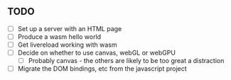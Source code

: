 ## TODO

- [ ] Set up a server with an HTML page
- [ ] Produce a wasm hello world
- [ ] Get livereload working with wasm
- [ ] Decide on whether to use canvas, webGL or webGPU
  - [ ] Probably canvas - the others are likely to be too great a distraction
- [ ] Migrate the DOM bindings, etc from the javascript project
